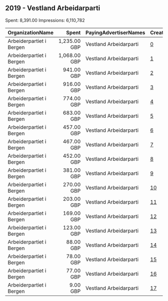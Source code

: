 ## 2019 - Vestland Arbeidarparti 
Spent: 8,391.00
Impressions: 6,110,782

|OrganizationName|Spent|PayingAdvertiserNames|CreativeUrls|Impressions|Genders|AgeBrackets|CountryCodes|BillingAddresses|CandidateBallotInformation|
|:---|---:|:---|:---|---:|:---|:---|:---|:---|:---|
|Arbeiderpartiet i Bergen|1,235.00 GBP|Vestland Arbeidarparti|[0](https://www.snap.com/political-ads/asset/8d4e8608b82304adc8c28b10d923916b41799c6c7f89f02bb180b1309d9194e8?mediaType=mp4)|832,599|||norway|NO||
|Arbeiderpartiet i Bergen|1,068.00 GBP|Vestland Arbeidarparti|[1](https://www.snap.com/political-ads/asset/8d4e8608b82304adc8c28b10d923916b41799c6c7f89f02bb180b1309d9194e8?mediaType=mp4)|812,189|||norway|NO||
|Arbeiderpartiet i Bergen|941.00 GBP|Vestland Arbeidarparti|[2](https://www.snap.com/political-ads/asset/4fa97569eb9eaaf9c4865d8db03e8344c02c0c3c16ee6192940bd230186e4bd1?mediaType=mp4)|683,232||17+|norway|NO||
|Arbeiderpartiet i Bergen|916.00 GBP|Vestland Arbeidarparti|[3](https://www.snap.com/political-ads/asset/4fa97569eb9eaaf9c4865d8db03e8344c02c0c3c16ee6192940bd230186e4bd1?mediaType=mp4)|654,696||17+|norway|NO||
|Arbeiderpartiet i Bergen|774.00 GBP|Vestland Arbeidarparti|[4](https://www.snap.com/political-ads/asset/f3514c379b6b48a70632d1c460baca43a18459062b6daa1f2a7344035e54f28b?mediaType=mp4)|592,500|||norway|NO||
|Arbeiderpartiet i Bergen|683.00 GBP|Vestland Arbeidarparti|[5](https://www.snap.com/political-ads/asset/f3514c379b6b48a70632d1c460baca43a18459062b6daa1f2a7344035e54f28b?mediaType=mp4)|487,516|||norway|NO||
|Arbeiderpartiet i Bergen|457.00 GBP|Vestland Arbeidarparti|[6](https://www.snap.com/political-ads/asset/4c109a2f222e3adb9cd6fc59a915bbf71454b4b1eb1f60e2039b30e84951fefd?mediaType=mp4)|355,302|||norway|NO||
|Arbeiderpartiet i Bergen|467.00 GBP|Vestland Arbeidarparti|[7](https://www.snap.com/political-ads/asset/670c99bbfd777619cb293e7dfac0009d313a1fe68b1c71165a4b0faff49d48f1?mediaType=mp4)|334,925||17+|norway|NO||
|Arbeiderpartiet i Bergen|452.00 GBP|Vestland Arbeidarparti|[8](https://www.snap.com/political-ads/asset/27193bbe17ea927515941be996e429ae9acc0f7b3d186d9ebda4d35d64434496?mediaType=mp4)|327,881||17+|norway|NO||
|Arbeiderpartiet i Bergen|381.00 GBP|Vestland Arbeidarparti|[9](https://www.snap.com/political-ads/asset/4c109a2f222e3adb9cd6fc59a915bbf71454b4b1eb1f60e2039b30e84951fefd?mediaType=mp4)|292,911|||norway|NO||
|Arbeiderpartiet i Bergen|270.00 GBP|Vestland Arbeidarparti|[10](https://www.snap.com/political-ads/asset/27193bbe17ea927515941be996e429ae9acc0f7b3d186d9ebda4d35d64434496?mediaType=mp4)|193,052||17+|norway|NO||
|Arbeiderpartiet i Bergen|203.00 GBP|Vestland Arbeidarparti|[11](https://www.snap.com/political-ads/asset/ae7b74ca90e024212eb5585c7acad9bfa9ebf565b68dd7f848919fe27cacba30?mediaType=mp4)|147,538||17+|norway|NO||
|Arbeiderpartiet i Bergen|169.00 GBP|Vestland Arbeidarparti|[12](https://www.snap.com/political-ads/asset/ad32854ca905642851080bf68d6930adda352ef768636d330d7b6375dd55d374?mediaType=mp4)|123,055||17+|norway|NO||
|Arbeiderpartiet i Bergen|123.00 GBP|Vestland Arbeidarparti|[13](https://www.snap.com/political-ads/asset/b643f63bc83c5d455a1ae8560a2a7de472d23a33b8eb4e015742c3de9c8b275b?mediaType=mp4)|89,917||17+|norway|NO||
|Arbeiderpartiet i Bergen|88.00 GBP|Vestland Arbeidarparti|[14](https://www.snap.com/political-ads/asset/ad32854ca905642851080bf68d6930adda352ef768636d330d7b6375dd55d374?mediaType=mp4)|63,925||17+|norway|NO||
|Arbeiderpartiet i Bergen|78.00 GBP|Vestland Arbeidarparti|[15](https://www.snap.com/political-ads/asset/b643f63bc83c5d455a1ae8560a2a7de472d23a33b8eb4e015742c3de9c8b275b?mediaType=mp4)|56,446||17+|norway|NO||
|Arbeiderpartiet i Bergen|77.00 GBP|Vestland Arbeidarparti|[16](https://www.snap.com/political-ads/asset/ae7b74ca90e024212eb5585c7acad9bfa9ebf565b68dd7f848919fe27cacba30?mediaType=mp4)|55,459||17+|norway|NO||
|Arbeiderpartiet i Bergen|9.00 GBP|Vestland Arbeidarparti|[17](https://www.snap.com/political-ads/asset/670c99bbfd777619cb293e7dfac0009d313a1fe68b1c71165a4b0faff49d48f1?mediaType=mp4)|7,639||17+|norway|NO||

